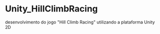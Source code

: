 # Unity_HillClimbRacing
 desenvolvimento do jogo "Hill Climb Racing"  utilizando a plataforma Unity 2D 
